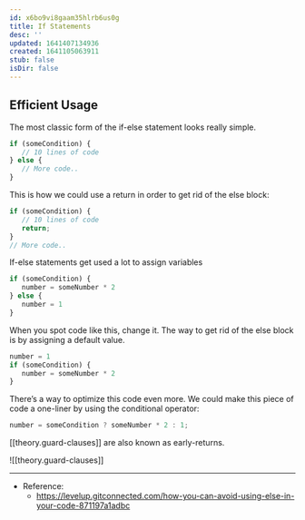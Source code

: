 ```yaml
---
id: x6bo9vi8gaam35hlrb6us0g
title: If Statements
desc: ''
updated: 1641407134936
created: 1641105063911
stub: false
isDir: false
---
```



## Efficient Usage

The most classic form of the if-else statement looks really simple.

```js
if (someCondition) {
   // 10 lines of code
} else {
   // More code..
}
```

This is how we could use a return in order to get rid of the else block:

```js
if (someCondition) {
   // 10 lines of code
   return;
} 
// More code..
```

If-else statements get used a lot to assign variables

```js
if (someCondition) {
   number = someNumber * 2
} else {
   number = 1
}
```

When you spot code like this, change it. The way to get rid of the else block is by assigning a default value.

```js
number = 1
if (someCondition) {
   number = someNumber * 2
}
```

There’s a way to optimize this code even more. We could make this piece of code a one-liner by using the conditional operator:

```js
number = someCondition ? someNumber * 2 : 1;
```

[[theory.guard-clauses]] are also known as early-returns.

![[theory.guard-clauses]]

---

- Reference:
  - <https://levelup.gitconnected.com/how-you-can-avoid-using-else-in-your-code-871197a1adbc> 
